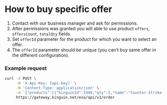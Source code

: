 # How to buy specific offer

1. Contact with our business manager and ask for permissions.
2. After permissions was granted you will able to use product `offers`, `offersCount`, `totalQty` fields.
3. Set `offerId` parameter for the product for which you want to select an offer.
4. The `offerId` parameter should be unique (you can't buy same offer in the different configuration).

### Example request

```bash
curl -X POST \
     -H 'X-Api-Key: [api-key]' \
     -H 'Content-Type: application/json' \
     -d '{"products":[{"kinguinId":1949,"qty":1,"name":"Counter-Strike: Source Steam CD Key","price":5.79,"offerId":"5f7efe3b369b4a0001c5b46f"}]}' \
     https://gateway.kinguin.net/esa/api/v1/order
```
